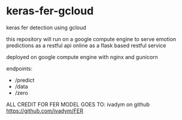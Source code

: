 # keras-fer-gcloud
keras fer detection using gcloud

this repository will run on a google compute engine to serve emotion predictions as a restful api online as a flask based restful service

deployed on google compute engine with nginx and gunicorn

endpoints:
- /predict
- /data
- /zero


ALL CREDIT FOR FER MODEL GOES TO: ivadym on github
https://github.com/ivadym/FER
